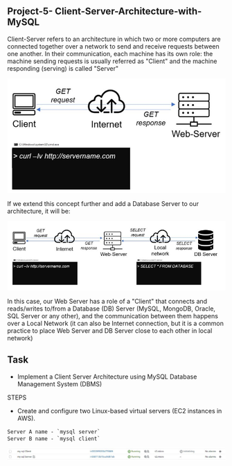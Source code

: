 ## Project-5- Client-Server-Architecture-with-MySQL ##

Client-Server refers to an architecture in which two or more computers are connected together over a network to send and receive requests between one another. In their communication, each machine has its own role: the machine sending requests is usually referred as "Client" and the machine responding (serving) is called "Server"

![capture](./Images/Capture.JPG)

If we extend this concept further and add a Database Server to our architecture, it will be:

![capture1](./Images/Capture1.JPG)

In this case, our Web Server has a role of a "Client" that connects and reads/writes to/from a Database (DB) Server (MySQL, MongoDB, Oracle, SQL Server or any other), and the communication between them happens over a Local Network (it can also be Internet connection, but it is a common practice to place Web Server and DB Server close to each other in local network)

## Task ##
- Implement a Client Server Architecture using MySQL Database Management System (DBMS)

STEPS
- Create and configure two Linux-based virtual servers (EC2 instances in AWS).
```
Server A name - `mysql server`
Server B name - `mysql client`
```
![alt](./Images/Server%20naming.JPG)

